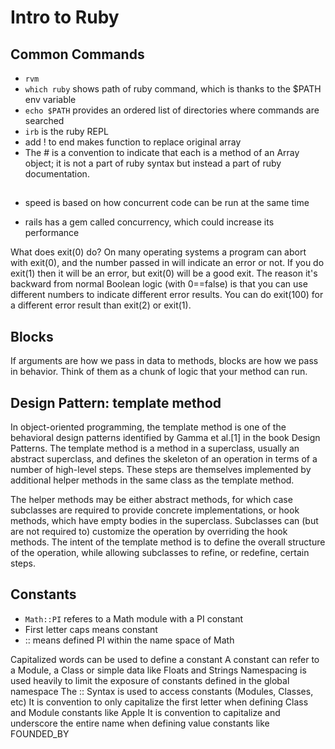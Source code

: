 # Intro to Ruby

## Common Commands
- `rvm`
- `which ruby` shows path of ruby command, which is thanks to the $PATH env variable
- `echo $PATH` provides an ordered list of directories where commands are searched 
- `irb` is the ruby REPL
- add ! to end makes function to replace original array
- The # is a convention to indicate that each is a method of an Array object; it is not a part of ruby syntax but instead a part of ruby documentation.

##
- speed is based on how concurrent code can be run at the same time

- rails has a gem called concurrency, which could increase its performance

What does exit(0) do?
On many operating systems a program can abort with exit(0), and the number passed in will indicate an error or not. If you do exit(1) then it will be an error, but exit(0) will be a good exit. The reason it's backward from normal Boolean logic (with 0==false) is that you can use different numbers to indicate different error results. You can do exit(100) for a different error result than exit(2) or exit(1).

## Blocks
If arguments are how we pass in data to methods, blocks are how we pass in behavior. Think of them as a chunk of logic that your method can run.

## Design Pattern: template method
In object-oriented programming, the template method is one of the behavioral design patterns identified by Gamma et al.[1] in the book Design Patterns. The template method is a method in a superclass, usually an abstract superclass, and defines the skeleton of an operation in terms of a number of high-level steps. These steps are themselves implemented by additional helper methods in the same class as the template method.

The helper methods may be either abstract methods, for which case subclasses are required to provide concrete implementations, or hook methods, which have empty bodies in the superclass. Subclasses can (but are not required to) customize the operation by overriding the hook methods. The intent of the template method is to define the overall structure of the operation, while allowing subclasses to refine, or redefine, certain steps.

## Constants
- `Math::PI` referes to a Math module with a PI constant
- First letter caps means constant
- :: means defined PI within the name space of Math

Capitalized words can be used to define a constant
A constant can refer to a Module, a Class or simple data like Floats and Strings
Namespacing is used heavily to limit the exposure of constants defined in the global namespace
The :: Syntax is used to access constants (Modules, Classes, etc)
It is convention to only capitalize the first letter when defining Class and Module constants like Apple
It is convention to capitalize and underscore the entire name when defining value constants like FOUNDED_BY


